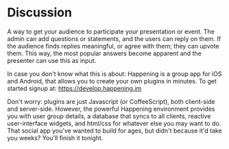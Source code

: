 Discussion
==========

A way to get your audience to participate your presentation or event.
The admin can add questions or statements, and the users can reply on them. If the audience finds replies meaningful, or agree with them; they can upvote them.
This way, the most popular answers become apparent and the presenter
can use this as input.

In case you don't know what this is about: Happening is a group app for iOS and Android, that allows you to create your own plugins in minutes. To get started signup at: https://develop.happening.im

Don't worry: plugins are just Javascript (or CoffeeScript), both client-side and server-side. However, the powerful Happening environment provides you with user group details, a database that syncs to all clients, reactive user-interface widgets, and html/css for whatever else you may want to do. That social app you've wanted to build for ages, but didn't because it'd take you weeks? You'll finish it tonight.


